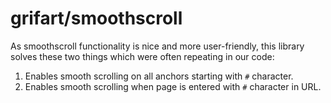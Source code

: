 # grifart/smoothscroll

As smoothscroll functionality is nice and more user-friendly, this library solves these two things which were often repeating in our code:

1. Enables smooth scrolling on all anchors starting with `#` character.
2. Enables smooth scrolling when page is entered with `#` character in URL.
